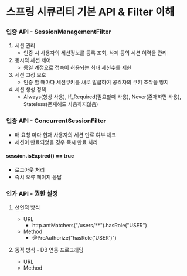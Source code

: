 # 스프링 시큐리티 기본 API & Filter 이해

###  인증 API - SessionManagementFilter

1. 세션 관리
    - 인증 시 사용자의 세션정보를 등록 조회, 삭제 등의 세션 이력을 관리
2. 동시적 세션 제어
    - 동일 계정으로 접속이 허용되는 최대 세션수를 제한
3. 세션 고정 보호
    - 인증 할 때마다 세션쿠키를 새로 발급하여 공격자의 쿠키 조작을 방지
4. 세션 생성 정책
    - Always(항상 사용), If_Required(필요할때 사용), Never(존재하면 사용), Stateless(존재해도 사용하지않음)

### 인증 API - ConcurrentSessionFilter

- 매 요청 마다 현재 사용자의 세션 만료 여부 체크
- 세션이 만료되었을 경우 즉시 만료 처리

#### session.isExpired() == true
- 로그아웃 처리
- 즉시 오류 페이지 응답

### 인가 API - 권한 설정
1. 선언적 방식
   - URL
     - http.antMatchers("/users/**").hasRole("USER")
   - Method
     - @PreAuthorize("hasRole('USER')")
     
2. 동적 방식 - DB 연동 프로그래밍
   - URL
   - Method
















